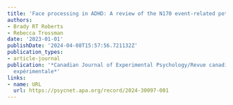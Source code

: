 ```yaml
---
title: 'Face processing in ADHD: A review of the N170 event-related potential'
authors:
- Brady RT Roberts
- Rebecca Trossman
date: '2023-01-01'
publishDate: '2024-04-08T15:57:56.721132Z'
publication_types:
- article-journal
publication: '*Canadian Journal of Experimental Psychology/Revue canadienne de psychologie
  expérimentale*'
links:
- name: URL
  url: https://psycnet.apa.org/record/2024-30097-001
---
```

